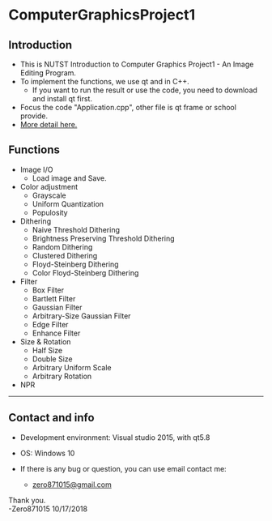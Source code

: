 # ComputerGraphicsProject1

## Introduction
* This is NUTST Introduction to Computer Graphics Project1 - An Image Editing Program.
* To implement the functions, we use qt and in C++.
  * If you want to run the result or use the code, you need to download and install qt first.
* Focus the code "Application.cpp", other file is qt frame or school provide.
* [More detail here.](http://dgmm.csie.ntust.edu.tw/?ac1=courprojdetail_CG2012F_3&id=5b41777070c8e&sid=5b4177a3ce46b)

## Functions
* Image I/O
  * Load image and Save.
* Color adjustment
  * Grayscale
  * Uniform Quantization
  * Populosity
* Dithering
  * Naive Threshold Dithering
  * Brightness Preserving Threshold Dithering
  * Random Dithering
  * Clustered Dithering
  * Floyd-Steinberg Dithering
  * Color Floyd-Steinberg Dithering
* Filter
  * Box Filter
  * Bartlett Filter
  * Gaussian Filter
  * Arbitrary-Size Gaussian Filter
  * Edge Filter
  * Enhance Filter
* Size & Rotation
  * Half Size
  * Double Size
  * Arbitrary Uniform Scale
  * Arbitrary Rotation
* NPR

---

## Contact and info
* Development environment: Visual studio 2015, with qt5.8
* OS: Windows 10

* If there is any bug or question, you can use email contact me:
  * zero871015@gmail.com

Thank you.</br>
-Zero871015 10/17/2018
